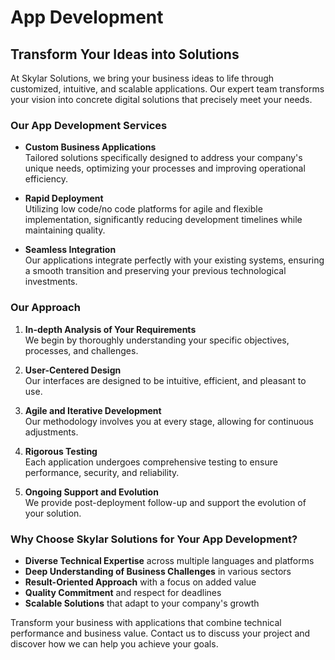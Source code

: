# App Development

## Transform Your Ideas into Solutions

At Skylar Solutions, we bring your business ideas to life through customized, intuitive, and scalable applications. Our expert team transforms your vision into concrete digital solutions that precisely meet your needs.

### Our App Development Services

- **Custom Business Applications**  
  Tailored solutions specifically designed to address your company's unique needs, optimizing your processes and improving operational efficiency.

- **Rapid Deployment**  
  Utilizing low code/no code platforms for agile and flexible implementation, significantly reducing development timelines while maintaining quality.

- **Seamless Integration**  
  Our applications integrate perfectly with your existing systems, ensuring a smooth transition and preserving your previous technological investments.

### Our Approach

1. **In-depth Analysis of Your Requirements**  
   We begin by thoroughly understanding your specific objectives, processes, and challenges.

2. **User-Centered Design**  
   Our interfaces are designed to be intuitive, efficient, and pleasant to use.

3. **Agile and Iterative Development**  
   Our methodology involves you at every stage, allowing for continuous adjustments.

4. **Rigorous Testing**  
   Each application undergoes comprehensive testing to ensure performance, security, and reliability.

5. **Ongoing Support and Evolution**  
   We provide post-deployment follow-up and support the evolution of your solution.

### Why Choose Skylar Solutions for Your App Development?

- **Diverse Technical Expertise** across multiple languages and platforms
- **Deep Understanding of Business Challenges** in various sectors
- **Result-Oriented Approach** with a focus on added value
- **Quality Commitment** and respect for deadlines
- **Scalable Solutions** that adapt to your company's growth

Transform your business with applications that combine technical performance and business value. Contact us to discuss your project and discover how we can help you achieve your goals.
